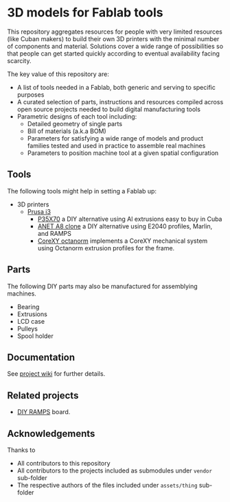 
# 3D models for Fablab tools

This repository aggregates resources for people with very limited resources (like Cuban makers) to build their own 3D printers with the minimal number of components and material. Solutions cover a wide range of possibilities so that people can get started quickly according to eventual availability facing scarcity.

The key value of this repository are:

- A list of tools needed in a Fablab, both generic and serving to specific purposes
- A curated selection of parts, instructions and resources compiled across open source projects needed to build digital manufacturing tools
- Parametric designs of each tool including:
  * Detailed geometry of single parts
  * Bill of materials (a.k.a BOM)
  * Parameters for satisfying a wide range of models and product families tested and used in practice to assemble real machines
  * Parameters to position machine tool at a given spatial configuration

## Tools

The following tools might help in setting a Fablab up:

- 3D printers
  * [Prusa i3](https://github.com/cubanmakers/3DPrintModels/wiki/Prusa_i3)
    - [P35X70](https://github.com/cubanmakers/3DPrintModels/wiki/3D-printer:-P40X70) a DIY alternative using Al extrusions easy to buy in Cuba
    - [ANET A8 clone](https://github.com/cubanmakers/3DPrintModels/wiki/3D-printer:-ANET-A8-DIY.md) a DIY alternative using E2040 profiles, Marlin, and RAMPS
    - [CoreXY octanorm](https://github.com/cubanmakers/3DPrintModels/wiki/3D-printer:-CoreXY-Octanorm.md) implements a CoreXY mechanical system using Octanorm extrusion profiles for the frame.

## Parts

The following DIY parts may also be manufactured for assemblying machines.

- Bearing
- Extrusions
- LCD case
- Pulleys
- Spool holder

## Documentation

See [project wiki](https://github.com/cubanmakers/3DPrintModels/wiki) for further details.

## Related projects

- [DIY RAMPS](https://github.com/cubanmakers/ramps-diy) board.

## Acknowledgements

Thanks to

- All contributors to this repository
- All contributors to the projects included as submodules under `vendor` sub-folder
- The respective authors of the files included under `assets/thing` sub-folder

